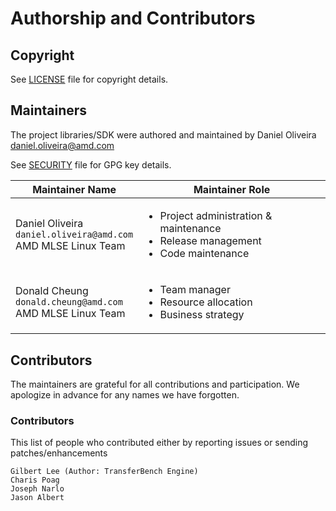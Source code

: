 Authorship and Contributors
=================================

Copyright
---------

See [LICENSE](./LICENSE.md) file for copyright details.


Maintainers
-----------

The project libraries/SDK were authored and maintained by Daniel Oliveira <daniel.oliveira@amd.com> 

See [SECURITY](./SECURITY.md) file for GPG key details.

<!--- HTML tables just look better than Markdown -->
<table>
<thead>
<tr>
  <th>Maintainer Name</th>
  <th>Maintainer Role</th>
<tr>
</thead>
<tbody>
<tr>
  <td>

  Daniel Oliveira<br/>
  `daniel.oliveira@amd.com`<br/>
  AMD MLSE Linux Team

  </td>
  <td>

  * Project administration & maintenance
  * Release management
  * Code maintenance

  </td>
</tr>
<tr>
  <td>

  Donald Cheung<br/>
  `donald.cheung@amd.com`<br/>
  AMD MLSE Linux Team

  </td>
  <td>

  * Team manager
  * Resource allocation
  * Business strategy

  </td>
</tr>
</tbody>
</table>


Contributors
------------

The maintainers are grateful for all contributions and participation. We apologize in advance for any names we have forgotten.

### Contributors

This list of people who contributed either by reporting issues or sending patches/enhancements

    Gilbert Lee (Author: TransferBench Engine)
    Charis Poag
    Joseph Narlo
    Jason Albert
